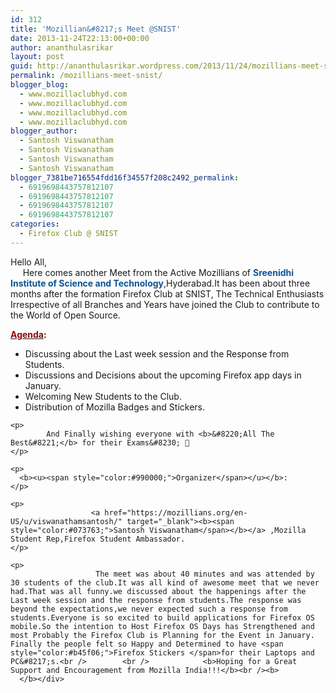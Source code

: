```yaml
---
id: 312
title: 'Mozillian&#8217;s Meet @SNIST'
date: 2013-11-24T22:13:00+00:00
author: ananthulasrikar
layout: post
guid: http://ananthulasrikar.wordpress.com/2013/11/24/mozillians-meet-snist/
permalink: /mozillians-meet-snist/
blogger_blog:
  - www.mozillaclubhyd.com
  - www.mozillaclubhyd.com
  - www.mozillaclubhyd.com
  - www.mozillaclubhyd.com
blogger_author:
  - Santosh Viswanatham
  - Santosh Viswanatham
  - Santosh Viswanatham
  - Santosh Viswanatham
blogger_7381be716554fdd16f34557f208c2492_permalink:
  - 6919698443757812107
  - 6919698443757812107
  - 6919698443757812107
  - 6919698443757812107
categories:
  - Firefox Club @ SNIST
---
```

<div dir="ltr" style="text-align:left;">
  Hello All,<br />     Here comes another Meet from the Active Mozillians of <b><span style="color:#0b5394;">Sreenidhi Institute of Science and Technology</span></b>,Hyderabad.It has been about three months after the formation Firefox Club at SNIST, The Technical Enthusiasts Irrespective of all Branches and Years have joined the Club to contribute to the World of Open Source.</p> 
  
  <p>
    <b><u><span style="color:#990000;">Agenda</span></u>:</b>
  </p>
  
  <p>
    <ul style="text-align:left;">
      <li>
        Discussing about the Last week session and the Response from Students.
      </li>
      <li>
        Discussions and Decisions about the upcoming Firefox app days in January.
      </li>
      <li>
        Welcoming New Students to the Club.
      </li>
      <li>
        Distribution of Mozilla Badges and Stickers.
      </li>
    </ul>
    
    <p>
            And Finally wishing everyone with <b>&#8220;All The Best&#8221;</b> for their Exams&#8230; 🙂
    </p>
    
    <p>
      <b><u><span style="color:#990000;">Organizer</span></u></b>:
    </p>
    
    <p>
                      <a href="https://mozillians.org/en-US/u/viswanathamsantosh/" target="_blank"><b><span style="color:#073763;">Santosh Viswanatham</span></b></a> ,Mozilla Student Rep,Firefox Student Ambassador.
    </p>
    
    <p>
                       The meet was about 40 minutes and was attended by 30 students of the club.It was all kind of awesome meet that we never had.That was all funny.we discussed about the happenings after the Last week session and the response from students.The response was beyond the expectations,we never expected such a response from students.Everyone is so excited to build applications for Firefox OS mobile.So the intention to Host Firefox OS Days has Strengthened and most Probably the Firefox Club is Planning for the Event in January. Finally the people felt so Happy and Determined to have <span style="color:#b45f06;">Firefox Stickers </span>for their Laptops and PC&#8217;s.<br />        <br />            <b>Hoping for a Great Support and Encouragement from Mozilla India!!!</b><br /><b>            </b></div>